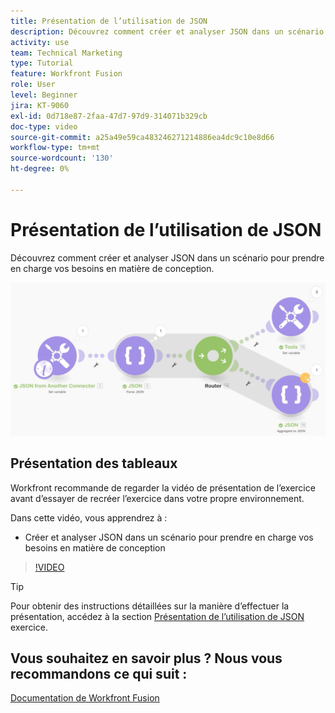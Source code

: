 ```yaml
---
title: Présentation de l’utilisation de JSON
description: Découvrez comment créer et analyser JSON dans un scénario pour prendre en charge vos besoins en matière de conception dans [!DNL Adobe Workfront Fusion].
activity: use
team: Technical Marketing
type: Tutorial
feature: Workfront Fusion
role: User
level: Beginner
jira: KT-9060
exl-id: 0d718e87-2faa-47d7-97d9-314071b329cb
doc-type: video
source-git-commit: a25a49e59ca483246271214886ea4dc9c10e8d66
workflow-type: tm+mt
source-wordcount: '130'
ht-degree: 0%

---
```


# Présentation de l’utilisation de JSON

Découvrez comment créer et analyser JSON dans un scénario pour prendre en charge vos besoins en matière de conception.

![Une image d&#39;un scénario de fusion](assets/final-functional-bits-and-bobs-2.png)

## Présentation des tableaux

Workfront recommande de regarder la vidéo de présentation de l’exercice avant d’essayer de recréer l’exercice dans votre propre environnement.

Dans cette vidéo, vous apprendrez à :

* Créer et analyser JSON dans un scénario pour prendre en charge vos besoins en matière de conception

>[!VIDEO](https://video.tv.adobe.com/v/335301/?quality=12&learn=on)

>[!TIP]
>
>Pour obtenir des instructions détaillées sur la manière d’effectuer la présentation, accédez à la section [Présentation de l’utilisation de JSON](https://experienceleague.adobe.com/docs/workfront-learn/tutorials-workfront/fusion/exercises/working-with-json.html?lang=en) exercice.


## Vous souhaitez en savoir plus ? Nous vous recommandons ce qui suit :

[Documentation de Workfront Fusion](https://experienceleague.adobe.com/docs/workfront/using/adobe-workfront-fusion/workfront-fusion-2.html?lang=en)
